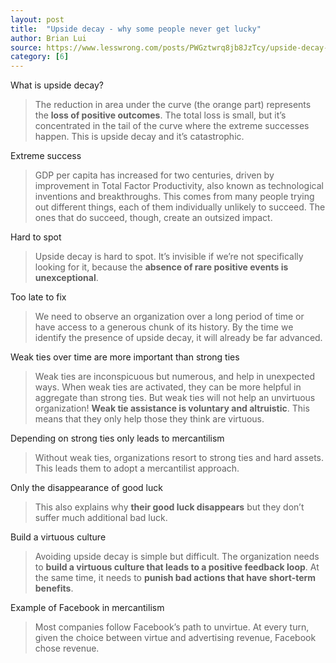 ```yaml
---
layout: post
title:  "Upside decay - why some people never get lucky"
author: Brian Lui
source: https://www.lesswrong.com/posts/PWGztwrq8jb8JzTcy/upside-decay-why-some-people-never-get-lucky
category: [6]
---
```


What is upside decay?

> The reduction in area under the curve (the orange part) represents the **loss of positive outcomes**. The total loss is small, but it’s concentrated in the tail of the curve where the extreme successes happen. This is upside decay and it’s catastrophic.

Extreme success

> GDP per capita has increased for two centuries, driven by improvement in Total Factor Productivity, also known as technological inventions and breakthroughs. This comes from many people trying out different things, each of them individually unlikely to succeed. The ones that do succeed, though, create an outsized impact.

Hard to spot

> Upside decay is hard to spot. It’s invisible if we’re not specifically looking for it, because the **absence of rare positive events is unexceptional**.

Too late to fix

> We need to observe an organization over a long period of time or have access to a generous chunk of its history. By the time we identify the presence of upside decay, it will already be far advanced.

Weak ties over time are more important than strong ties

> Weak ties are inconspicuous but numerous, and help in unexpected ways. When weak ties are activated, they can be more helpful in aggregate than strong ties. But weak ties will not help an unvirtuous organization! **Weak tie assistance is voluntary and altruistic**. This means that they only help those they think are virtuous.

Depending on strong ties only leads to mercantilism

> Without weak ties, organizations resort to strong ties and hard assets. This leads them to adopt a mercantilist approach.

Only the disappearance of good luck

> This also explains why **their good luck disappears** but they don’t suffer much additional bad luck.

Build a virtuous culture

> Avoiding upside decay is simple but difficult. The organization needs to **build a virtuous culture that leads to a positive feedback loop**. At the same time, it needs to **punish bad actions that have short-term benefits**.

Example of Facebook in mercantilism

> Most companies follow Facebook’s path to unvirtue. At every turn, given the choice between virtue and advertising revenue, Facebook chose revenue.
